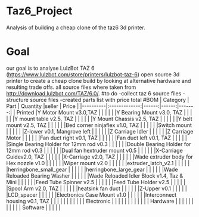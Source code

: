 # Taz6_Project
Analysis of building a cheap clone of the taz6 3d printer. 
# Goal
our goal is to analyse LulzBot TAZ 6 (https://www.lulzbot.com/store/printers/lulzbot-taz-6) open source 3d printer to create a cheap clone build by looking at alternative hardware and resulting trade offs.
all source files where taken from http://download.lulzbot.com/TAZ/6.0/.
#to do
    -collect taz 6 source files
    -structure source files
    -created parts list with price total
#BOM
| Category |      Part     | Quantity |seller | Price |
|----------|:-------------:|------:|------:|-------:|
| Printed  |Y Motor Mount v3.0,TAZ   |       |       |        |
|          |Y Bearing Mount v3.0, TAZ    |       |       |        |
|          |Y mount table v2.5, TAZ   |       |       |        |
|          |Y Mount Chassis v2.5, TAZ   |       |       |        |
|          |Y belt mount v2.5, TAZ   |       |       |        |
|          |Bed corner ninjaflex v1.0, TAZ   |       |       |        |
|          |Switch mount   |       |       |        |
|          |Z-lower v0.1, Mangrove left   |       |       |        |
|          |Z Carriage Idler   |       |       |        |
|          |Z Carriage Motor   |       |       |        |
|          |Fan duct right v0.1, TAZ   |       |       |        |
|          |Fan duct left v0.1, TAZ   |       |       |        |
|          |Single Bearing Holder for 12mm rod v0.3   |       |       |        |
|          |Double Bearing Holder for 12mm rod v0.3   |       |       |        |
|          |Dual fan hextruder mount v0.5   |       |       |        |
|          |X-Carriage Guidev2.0, TAZ   |       |       |        |
|          |X-Carriage v2.0, TAZ   |       |       |        |
|          |Wade extruder body for Hex nozzle v1.0   |       |       |        |
|          |Wiper mount v2.0   |       |       |        |
|          |extruder_latch_v2.1   |       |       |        |
|          |herringbone_small_gear   |       |       |        |
|          |herringbone_large_gear   |       |       |        |
|          |Wade Reloaded Bearing Washer   |       |       |        |
|          |Wade Reloaded Idler Block v1.4, Taz & Mini   |       |       |        |
|          |Feed Tube Spinner v2.5   |       |       |        |
|          |Feed Tube Holder v2.5   |       |       |        |
|          |Spool Arm v2.0, TAZ   |       |       |        |
|          |heatsink fan duct   |       |       |        |
|          |Z-Upper v0.1   |       |       |        |
|          |LCD_spacer   |       |       |        |
|          |Electronics Case Mount v1.0   |       |       |        |
|          |Interconnect housing v0.1, TAZ   |       |       |        |
|          |               |       |       |        |
|    Electronic      |               |       |       |        |
|          |               |       |        |       |
|    Hardware      |               |       |        |
|          |               |       |       |        |
|    Software      |               |       |       |        |
